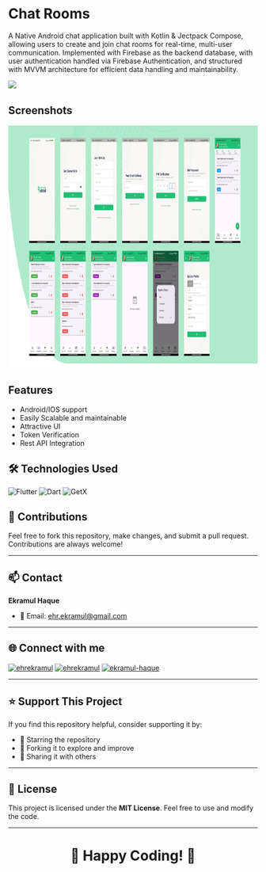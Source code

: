 
# Chat Rooms

A Native Android chat application built with Kotlin & Jectpack Compose, allowing users to create and join chat rooms for real-time, multi-user communication. Implemented with Firebase as the backend database, with user authentication handled via Firebase Authentication, and structured with MVVM architecture for efficient data handling and maintainability.

<a href="https://drive.google.com/file/d/11jfUHGHnci1qu3q-VrzzunCJhsDiUKIo/view?usp=sharing"><img src="https://boostapk.com/wp-content/uploads/2020/08/fall-guys-android.png" width=200></a>
## Screenshots

<img height="490px" src="assets/draft/UI.png">

## Features

- Android/IOS support
- Easily Scalable and maintainable
- Attractive UI
- Token Verification
- Rest API Integration


## 🛠️ Technologies Used

![Flutter](https://img.shields.io/badge/Flutter-02569B?logo=flutter&logoColor=white&style=flat)  ![Dart](https://img.shields.io/badge/Dart-0175C2?logo=dart&logoColor=white&style=flat) ![GetX](https://img.shields.io/badge/GetX-FF69B4?logo=flutter&logoColor=white&style=flat)

## 🤝 Contributions
Feel free to fork this repository, make changes, and submit a pull request. Contributions are always welcome!

---

## 📫 Contact
**Ekramul Haque**
- 📧 Email: [ehr.ekramul@gmail.com](mailto:ehr.ekramul@gmail.com)

---

## 🌐 Connect with me

<p align="left">
<a href="https://linkedin.com/in/ehrekramul" target="blank"><img align="center" src="https://raw.githubusercontent.com/rahuldkjain/github-profile-readme-generator/master/src/images/icons/Social/linked-in-alt.svg" alt="ehrekramul" height="30" width="40" /></a>
<a href="https://twitter.com/ehrekramul" target="blank"><img align="center" src="https://raw.githubusercontent.com/rahuldkjain/github-profile-readme-generator/master/src/images/icons/Social/twitter.svg" alt="ehrekramul" height="30" width="40" /></a>
<a href="https://stackoverflow.com/users/17507562/ekramul-haque" target="blank"><img align="center" src="https://raw.githubusercontent.com/rahuldkjain/github-profile-readme-generator/master/src/images/icons/Social/stack-overflow.svg" alt="ekramul-haque" height="30" width="40" /></a>
</p>

---

## ⭐ Support This Project

If you find this repository helpful, consider supporting it by:
- 🌟 Starring the repository
- 🍴 Forking it to explore and improve
- 📣 Sharing it with others

---

## 📜 License
This project is licensed under the **MIT License**. Feel free to use and modify the code.

---

<div align="center">

# **🎉 Happy Coding! 🎉**

</div>
